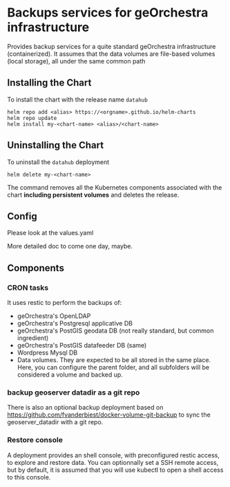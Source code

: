 # Backups services for geOrchestra infrastructure

Provides backup services for a quite standard geOrchestra infrastructure (containerized). It assumes that the data volumes are file-based volumes (local storage), all under the same common path

## Installing the Chart

To install the chart with the release name `datahub`

```console
helm repo add <alias> https://<orgname>.github.io/helm-charts
helm repo update
helm install my-<chart-name> <alias>/<chart-name>
```

## Uninstalling the Chart

To uninstall the `datahub` deployment

```console
helm delete my-<chart-name>
```

The command removes all the Kubernetes components associated with the chart **including persistent volumes** and deletes the release.

## Config
Please look at the values.yaml

More detailed doc to come one day, maybe.

## Components
### CRON tasks

It uses restic to perform the backups of:

- geOrchestra's OpenLDAP
- geOrchestra's Postgresql applicative DB
- geOrchestra's PostGIS geodata DB (not really standard, but common ingredient)
- geOrchestra's PostGIS datafeeder DB (same)
- Wordpress Mysql DB
- Data volumes. They are expected to be all stored in the same place. Here, you can configure the parent folder, and all subfolders will be considered a volume and backed up.

### backup geoserver datadir as a git repo
There is also an optional backup deployment based on https://github.com/fvanderbiest/docker-volume-git-backup to sync the geoserver_datadir with a git repo.

### Restore console

A deployment provides an shell console, with preconfigured restic access, to explore and restore data. You can optionnally set a SSH remote access, but by default, it is assumed that you will use kubectl to open a shell access to this console.